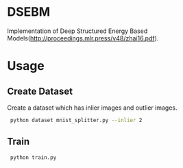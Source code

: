 # DSEBM

Implementation of Deep Structured Energy Based Models(http://proceedings.mlr.press/v48/zhai16.pdf).


# Usage
## Create Dataset

Create a dataset which has inlier images and outlier images.
```bash
 python dataset mnist_splitter.py --inlier 2
```
## Train

```bash
 python train.py
```
